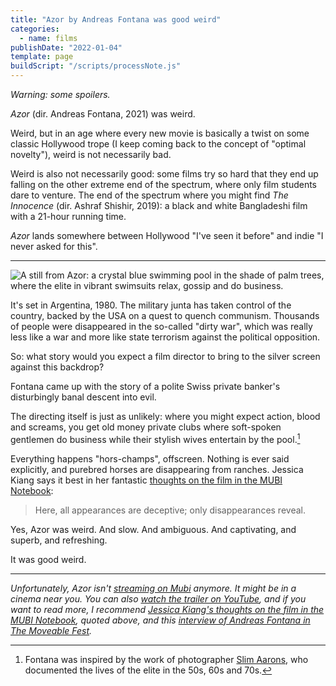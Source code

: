 ```yaml
---
title: "Azor by Andreas Fontana was good weird"
categories:
  - name: films
publishDate: "2022-01-04"
template: page
buildScript: "/scripts/processNote.js"
---
```


_Warning: some spoilers._

_Azor_ (dir. Andreas Fontana, 2021) was weird.

Weird, but in an age where every new movie is basically a twist on some classic Hollywood trope (I keep coming back to the concept of "optimal novelty"), weird is not necessarily bad.

Weird is also not necessarily good: some films try so hard that they end up falling on the other extreme end of the spectrum, where only film students dare to venture. The end of the spectrum where you might find _The Innocence_ (dir. Ashraf Shishir, 2019): a black and white Bangladeshi film with a 21-hour running time.

_Azor_ lands somewhere between Hollywood "I've seen it before" and indie "I never asked for this".

---

![A still from Azor: a crystal blue swimming pool in the shade of palm trees, where the elite in vibrant swimsuits relax, gossip and do business.](https://static.wixstatic.com/media/e3a79c_b2879a74e82d493da9a27ddc5f64e287~mv2.jpg/v1/fill/w_1932,h_1090,al_c,q_90,usm_0.66_1.00_0.01/e3a79c_b2879a74e82d493da9a27ddc5f64e287~mv2.webp)

It's set in Argentina, 1980. The military junta has taken control of the country, backed by the USA on a quest to quench communism. Thousands of people were disappeared in the so-called "dirty war", which was really less like a war and more like state terrorism against the political opposition.

So: what story would you expect a film director to bring to the silver screen against this backdrop?

Fontana came up with the story of a polite Swiss private banker's disturbingly banal descent into evil.

The directing itself is just as unlikely: where you might expect action, blood and screams, you get old money private clubs where soft-spoken gentlemen do business while their stylish wives entertain by the pool.[^1]

Everything happens "hors-champs", offscreen. Nothing is ever said explicitly, and purebred horses are disappearing from ranches. Jessica Kiang says it best in her fantastic [thoughts on the film in the MUBI Notebook](https://mubi.com/notebook/posts/neutral-evil-close-up-on-azor):

> Here, all appearances are deceptive; only disappearances reveal.

Yes, Azor was weird. And slow. And ambiguous. And captivating, and superb, and refreshing.

It was good weird.

---

_Unfortunately, Azor isn't [streaming on Mubi](https://mubi.com/films/azor) anymore. It might be in a cinema near you. You can also [watch the trailer on YouTube](https://www.youtube.com/watch?v=JuHYkSpqAKw), and if you want to read more, I recommend [Jessica Kiang's thoughts on the film in the MUBI Notebook](https://mubi.com/notebook/posts/neutral-evil-close-up-on-azor), quoted above, and this [interview of Andreas Fontana in The Moveable Fest](https://moveablefest.com/andreas-fontana-on-blending-in-with-azor/)._

[^1]: Fontana was inspired by the work of photographer [Slim Aarons](https://www.staleywise.com/artists/slim-aarons/selected-works), who documented the lives of the elite in the 50s, 60s and 70s.
